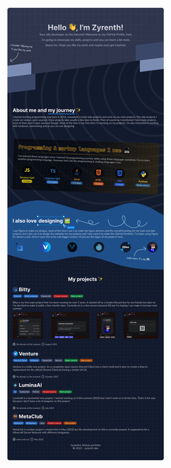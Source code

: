 <a href="#"><img src="https://raw.githubusercontent.com/Zyrenth/Zyrenth/main/GitHub%20Portfolio%20v4.2.png" /></a>
